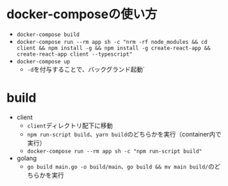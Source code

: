 # docker-composeの使い方
- `docker-compose build`
- `docker-compose run --rm app sh -c "nrm -rf node_modules && cd client && npm install -g && npm install -g create-react-app && create-react-app client --typescript"`
- `docker-compose up`
  - `-d`を付与することで、バックグランド起動`
# build
- client
  - `client`ディレクトリ配下に移動
  - `npm run-script build`、`yarn build`のどちらかを実行（container内で実行）
  - `docker-compose run --rm app sh -c "npm run-script build"`
- golang
  - `go build main.go -o build/main`、`go build && mv main build/`のどちらかを実行
